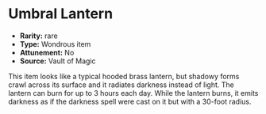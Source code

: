 
# Umbral Lantern

* **Rarity:** rare
* **Type:** Wondrous item
* **Attunement:** No
* **Source:** Vault of Magic


This item looks like a typical hooded brass lantern, but shadowy forms crawl across its surface and it radiates darkness instead of light. The lantern can burn for up to 3 hours each day. While the lantern burns, it emits darkness as if the darkness spell were cast on it but with a 30-foot radius.

